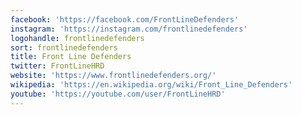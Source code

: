```yaml
---
facebook: 'https://facebook.com/FrontLineDefenders'
instagram: 'https://instagram.com/frontlinedefenders'
logohandle: frontlinedefenders
sort: frontlinedefenders
title: Front Line Defenders
twitter: FrontLineHRD
website: 'https://www.frontlinedefenders.org/'
wikipedia: 'https://en.wikipedia.org/wiki/Front_Line_Defenders'
youtube: 'https://youtube.com/user/FrontLineHRD'
---
```

